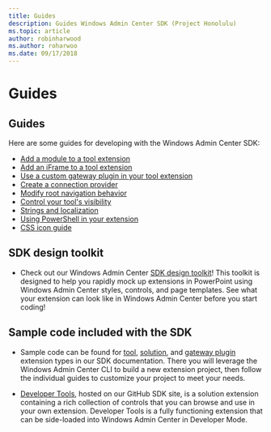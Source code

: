 ```yaml
---
title: Guides
description: Guides Windows Admin Center SDK (Project Honolulu)
ms.topic: article
author: robinharwood
ms.author: roharwoo
ms.date: 09/17/2018
---
```


# Guides

## Guides
Here are some guides for developing with the Windows Admin Center SDK:

- [Add a module to a tool extension](guides/add-module.md)
- [Add an iFrame to a tool extension](guides/add-iframe.md)
- [Use a custom gateway plugin in your tool extension](guides/use-custom-gateway-plugin.md)
- [Create a connection provider](guides/create-connection-provider.md)
- [Modify root navigation behavior](guides/modify-root-navigation.md)
- [Control your tool's visibility](guides/dynamic-tool-display.md)
- [Strings and localization](guides/strings-localization.md)
- [Using PowerShell in your extension](guides/powershell.md)
- [CSS icon guide](guides/cssicons.md)

## SDK design toolkit

- Check out our Windows Admin Center [SDK design toolkit](https://github.com/Microsoft/windows-admin-center-sdk/blob/master/WindowsAdminCenterDesignToolkit.zip)! This toolkit is designed to help you rapidly mock up extensions in PowerPoint using Windows Admin Center styles, controls, and page templates. See what your extension can look like in Windows Admin Center before you start coding!

## Sample code included with the SDK

- Sample code can be found for [tool](develop-tool.md), [solution](develop-solution.md), and [gateway plugin](develop-gateway-plugin.md) extension types in our SDK documentation. There you will leverage the Windows Admin Center CLI to build a new extension project, then follow the individual guides to customize your project to meet your needs.

- [Developer Tools](https://aka.ms/wacsdk), hosted on  our GitHub SDK site, is a solution extension containing a rich collection of controls that you can browse and use in your own extension.  Developer Tools is a fully functioning extension that can be side-loaded into Windows Admin Center in Developer Mode.

